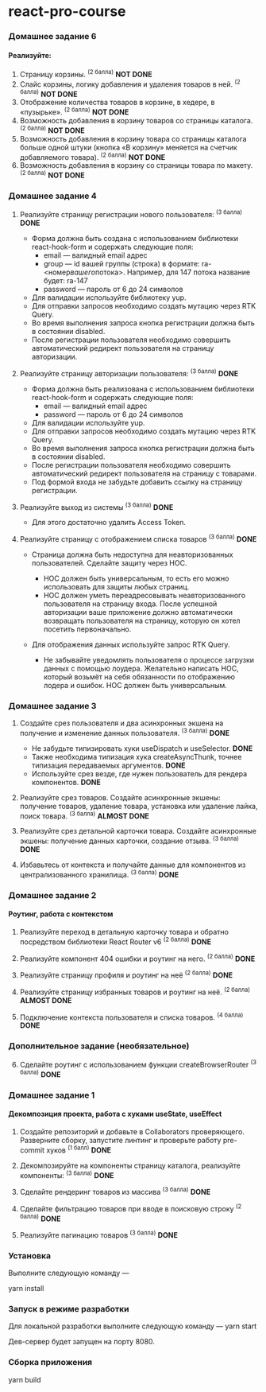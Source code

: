 # react-pro-course

### Домашнее задание 6

#### Реализуйте:

1.  Страницу корзины. <sup>(2 балла)</sup>
    **NOT DONE**
2.  Слайс корзины, логику добавления и удаления товаров в ней. <sup>(2 балла)</sup>
    **NOT DONE**
3.  Отображение количества товаров в корзине, в хедере, в «пузырьке». <sup>(2 балла)</sup>
    **NOT DONE**
4.  Возможность добавления в корзину товаров со страницы каталога. <sup>(2 балла)</sup>
    **NOT DONE**
5.  Возможность добавления в корзину товара со страницы каталога больше одной штуки (кнопка «В корзину» меняется на счетчик добавляемого товара). <sup>(2 балла)</sup>
    **NOT DONE**
6.  Возможность добавления в корзину со страницы товара по макету. <sup>(2 балла)</sup>
    **NOT DONE**

### Домашнее задание 4

1.  Реализуйте страницу регистрации нового пользователя: <sup>(3 балла)</sup>
    **DONE**

    - Форма должна быть создана с использованием библиотеки react-hook-form и содержать следующие поля:
      - email — валидный email адрес
      - group — id вашей группы (строка) в формате: ra-<номер*вашего*потока>. Например, для 147 потока название будет: ra-147
      - password — пароль от 6 до 24 символов
    - Для валидации используйте библиотеку yup.
    - Для отправки запросов необходимо создать мутацию через RTK Query.
    - Во время выполнения запроса кнопка регистрации должна быть в состоянии disabled.
    - После регистрации пользователя необходимо совершить автоматический редирект пользователя на страницу авторизации.

2.  Реализуйте страницу авторизации пользователя: <sup>(3 балла)</sup>
    **DONE**

    - Форма должна быть реализована с использованием библиотеки react-hook-form и содержать следующие поля:
      - email — валидный email адрес
      - password — пароль от 6 до 24 символов
    - Для валидации используйте yup.
    - Для отправки запросов необходимо создать мутацию через RTK Query.
    - Во время выполнения запроса кнопка регистрации должна быть в состоянии disabled.
    - После регистрации пользователя необходимо совершить автоматический редирект пользователя на страницу с товарами.
    - Под формой входа не забудьте добавить ссылку на страницу регистрации.

3.  Реализуйте выход из системы <sup>(3 балла)</sup>
    **DONE**

    - Для этого достаточно удалить Access Token.

4.  Реализуйте страницу с отображением списка товаров <sup>(3 балла)</sup>
    **DONE**

    - Страница должна быть недоступна для неавторизованных пользователей. Сделайте защиту через HOC.

      - HOC должен быть универсальным, то есть его можно использовать для защиты любых страниц.
      - HOC должен уметь переадресовывать неавторизованного пользователя на страницу входа. После успешной авторизации ваше приложение должно автоматически возвращать пользователя на страницу, которую он хотел посетить первоначально.

    - Для отображения данных используйте запрос RTK Query.
      - Не забывайте уведомлять пользователя о процессе загрузки данных с помощью лоудера. Желательно написать HOC, который возьмёт на себя обязанности по отображению лодера и ошибок. HOC должен быть универсальным.

### Домашнее задание 3

1.  Создайте срез пользователя и два асинхронных экшена на получение и изменение данных пользователя. <sup>(3 балла)</sup>
    **DONE**

    - Не забудьте типизировать хуки useDispatch и useSelector. **DONE**
    - Также необходима типизация хука createAsyncThunk, точнее типизация передаваемых аргументов. **DONE**
    - Используйте срез везде, где нужен пользователь для рендера компонентов. **DONE**

2.  Реализуйте срез товаров. Создайте асинхронные экшены: получение товаров, удаление товара, установка или удаление лайка, поиск товара. <sup>(3 балла)</sup>
    **ALMOST DONE**

3.  Реализуйте срез детальной карточки товара. Создайте асинхронные экшены: получение данных карточки, создание отзыва. <sup>(3 балла)</sup>
    **DONE**

4.  Избавьтесь от контекста и получайте данные для компонентов из централизованного хранилища. <sup>(3 балла)</sup>
    **DONE**

### Домашнее задание 2

#### Роутинг, работа с контекстом

1.  Реализуйте переход в детальную карточку товара и обратно посредством библиотеки React Router v6 <sup>(2 балла)</sup>
    **DONE**

2.  Реализуйте компонент 404 ошибки и роутинг на него. <sup>(2 балла)</sup>
    **DONE**

3.  Реализуйте страницу профиля и роутинг на неё <sup>(2 балла)</sup>
    **DONE**

4.  Реализуйте страницу избранных товаров и роутинг на неё. <sup>(2 балла)</sup>
    **ALMOST DONE**

5.  Подключение контекста пользователя и списка товаров. <sup>(4 балла)</sup>
    **DONE**

### Дополнительное задание (необязательное)

6.  Сделайте роутинг с использованием функции createBrowserRouter <sup>(3 балла)</sup>
    **DONE**

### Домашнее задание 1

#### Декомпозиция проекта, работа с хуками useState, useEffect

1.  Создайте репозиторий и добавьте в Collaborators проверяющего. Разверните сборку, запустите линтинг и проверьте работу pre-commit хуков <sup>(1 балл)</sup>
    **DONE**

2.  Декомпозируйте на компоненты страницу каталога, реализуйте компоненты: <sup>(3 балла)</sup>
    **DONE**

3.  Сделайте рендеринг товаров из массива <sup>(3 балла)</sup>
    **DONE**

4.  Сделайте фильтрацию товаров при вводе в поисковую строку <sup>(2 балла)</sup>
    **DONE**

5.  Реализуйте пагинацию товаров <sup>(3 балла)</sup>
    **DONE**

### Установка

Выполните следующую команду —

yarn install

### Запуск в режиме разработки

Для локальной разработки выполните следующую команду —
yarn start

Дев-сервер будет запущен на порту 8080.

### Сборка приложения

yarn build
